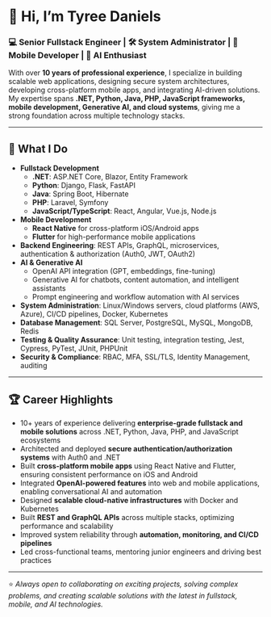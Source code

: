 # 👋 Hi, I’m Tyree Daniels  

### 💻 Senior Fullstack Engineer | 🛠️ System Administrator | 📱 Mobile Developer | 🤖 AI Enthusiast  

With over **10 years of professional experience**, I specialize in building scalable web applications, designing secure system architectures, developing cross-platform mobile apps, and integrating AI-driven solutions. My expertise spans **.NET, Python, Java, PHP, JavaScript frameworks, mobile development, Generative AI, and cloud systems**, giving me a strong foundation across multiple technology stacks.  

---

## 🚀 What I Do  
- **Fullstack Development**  
  - **.NET**: ASP.NET Core, Blazor, Entity Framework  
  - **Python**: Django, Flask, FastAPI  
  - **Java**: Spring Boot, Hibernate  
  - **PHP**: Laravel, Symfony  
  - **JavaScript/TypeScript**: React, Angular, Vue.js, Node.js  
- **Mobile Development**  
  - **React Native** for cross-platform iOS/Android apps  
  - **Flutter** for high-performance mobile applications  
- **Backend Engineering**: REST APIs, GraphQL, microservices, authentication & authorization (Auth0, JWT, OAuth2)  
- **AI & Generative AI**  
  - OpenAI API integration (GPT, embeddings, fine-tuning)  
  - Generative AI for chatbots, content automation, and intelligent assistants  
  - Prompt engineering and workflow automation with AI services  
- **System Administration**: Linux/Windows servers, cloud platforms (AWS, Azure), CI/CD pipelines, Docker, Kubernetes  
- **Database Management**: SQL Server, PostgreSQL, MySQL, MongoDB, Redis  
- **Testing & Quality Assurance**: Unit testing, integration testing, Jest, Cypress, PyTest, JUnit, PHPUnit  
- **Security & Compliance**: RBAC, MFA, SSL/TLS, Identity Management, auditing  

---

## 🏆 Career Highlights  
- 10+ years of experience delivering **enterprise-grade fullstack and mobile solutions** across .NET, Python, Java, PHP, and JavaScript ecosystems  
- Architected and deployed **secure authentication/authorization systems** with Auth0 and .NET  
- Built **cross-platform mobile apps** using React Native and Flutter, ensuring consistent performance on iOS and Android  
- Integrated **OpenAI-powered features** into web and mobile applications, enabling conversational AI and automation  
- Designed **scalable cloud-native infrastructures** with Docker and Kubernetes  
- Built **REST and GraphQL APIs** across multiple stacks, optimizing performance and scalability  
- Improved system reliability through **automation, monitoring, and CI/CD pipelines**  
- Led cross-functional teams, mentoring junior engineers and driving best practices  

---

⭐️ *Always open to collaborating on exciting projects, solving complex problems, and creating scalable solutions with the latest in fullstack, mobile, and AI technologies.*  
